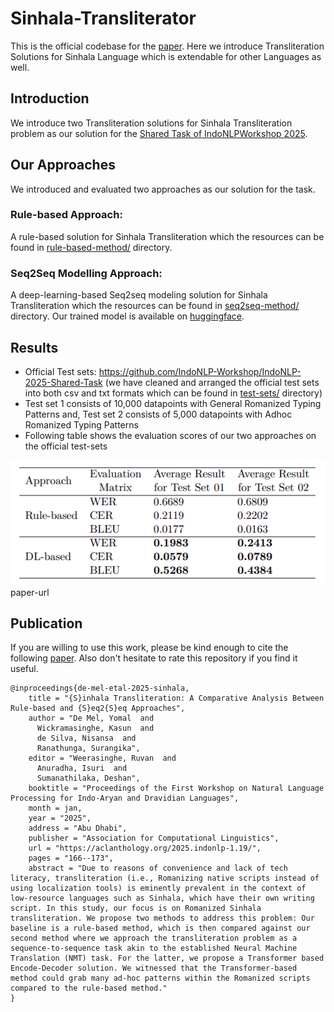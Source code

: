 # Sinhala-Transliterator
This is the official codebase for the [paper][paper-url]. Here we introduce Transliteration Solutions for Sinhala Language which is extendable for other Languages as well. 

## Introduction
We introduce two Transliteration solutions for Sinhala Transliteration problem as our solution for the [Shared Task of IndoNLPWorkshop 2025](https://indonlp-workshop.github.io/IndoNLP-Workshop/sharedTask/).

## Our Approaches
We introduced and evaluated two approaches as our solution for the task.

### Rule-based Approach:
A rule-based solution for Sinhala Transliteration which the resources can be found in [rule-based-method/][rule-based-method-url] directory.

### Seq2Seq Modelling Approach:
A deep-learning-based Seq2seq modeling solution for Sinhala Transliteration which the resources can be found in [seq2seq-method/][seq2seq-method-url] directory. Our trained model is available on [huggingface][hf-model-url].

## Results
- Official Test sets: https://github.com/IndoNLP-Workshop/IndoNLP-2025-Shared-Task (we have cleaned and arranged the official test sets into both csv and txt formats which can be found in [test-sets/][test-sets-url] directory)
- Test set 1 consists of 10,000 datapoints with General Romanized Typing Patterns	and, Test set 2 consists of 5,000 datapoints with Adhoc Romanized Typing Patterns
- Following table shows the evaluation scores of our two approaches on the official test-sets

![Model](images/accuracy_results.png)paper-url

## Publication
If you are willing to use this work, please be kind enough to cite the following [paper][paper-url]. Also don't hesitate to rate this repository if you find it useful.

```
@inproceedings{de-mel-etal-2025-sinhala,
    title = "{S}inhala Transliteration: A Comparative Analysis Between Rule-based and {S}eq2{S}eq Approaches",
    author = "De Mel, Yomal  and
      Wickramasinghe, Kasun  and
      de Silva, Nisansa  and
      Ranathunga, Surangika",
    editor = "Weerasinghe, Ruvan  and
      Anuradha, Isuri  and
      Sumanathilaka, Deshan",
    booktitle = "Proceedings of the First Workshop on Natural Language Processing for Indo-Aryan and Dravidian Languages",
    month = jan,
    year = "2025",
    address = "Abu Dhabi",
    publisher = "Association for Computational Linguistics",
    url = "https://aclanthology.org/2025.indonlp-1.19/",
    pages = "166--173",
    abstract = "Due to reasons of convenience and lack of tech literacy, transliteration (i.e., Romanizing native scripts instead of using localization tools) is eminently prevalent in the context of low-resource languages such as Sinhala, which have their own writing script. In this study, our focus is on Romanized Sinhala transliteration. We propose two methods to address this problem: Our baseline is a rule-based method, which is then compared against our second method where we approach the transliteration problem as a sequence-to-sequence task akin to the established Neural Machine Translation (NMT) task. For the latter, we propose a Transformer based Encode-Decoder solution. We witnessed that the Transformer-based method could grab many ad-hoc patterns within the Romanized scripts compared to the rule-based method."
}
```

<!-- MARKDOWN LINKS & IMAGES -->
<!--  [paper-url]: https://arxiv.org/abs/2501.00529 -->
[paper-url]: https://aclanthology.org/2025.indonlp-1.19/
[hf-model-url]: https://huggingface.co/kasunw/sinhala-transliterator
[rule-based-method-url]: https://github.com/kasunw22/Sinhala-Transliterator/tree/main/rule-based-method
[seq2seq-method-url]: https://github.com/kasunw22/Sinhala-Transliterator/tree/main/seq2seq-method
[test-sets-url]: https://github.com/kasunw22/Sinhala-Transliterator/tree/main/test-sets
